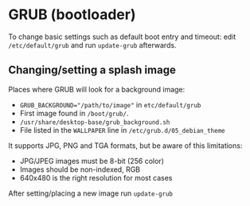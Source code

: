 # GRUB (bootloader)

To change basic settings such as default boot entry and timeout: edit `/etc/default/grub` and run `update-grub` afterwards.

## Changing/setting a splash image
Places where GRUB will look for a background image:
  * `GRUB_BACKGROUND="/path/to/image"` in `etc/default/grub`
  * First image found in `/boot/grub/`. 
  * `/usr/share/desktop-base/grub_background.sh`
  * File listed in the `WALLPAPER` line in `/etc/grub.d/05_debian_theme`

It supports JPG, PNG and TGA formats, but be aware of this limitations:
  * JPG/JPEG images must be 8-bit (256 color)
  * Images should be non-indexed, RGB
  * 640x480 is the right resolution for most cases

After setting/placing a new image run `update-grub`

